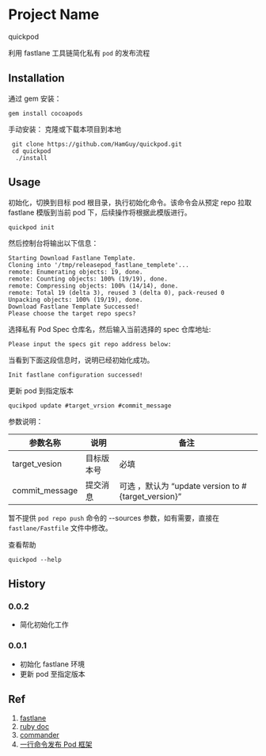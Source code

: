 # 
# Project Name

quickpod

利用 fastlane 工具链简化私有 `pod` 的发布流程

## Installation

通过 gem 安装：
```
gem install cocoapods 
```


手动安装：
克隆或下载本项目到本地

```
 git clone https://github.com/HamGuy/quickpod.git
 cd quickpod
  ./install
```

## Usage
初始化，切换到目标 pod 根目录，执行初始化命令。该命令会从预定 repo 拉取 fastlane 模版到当前 pod 下，后续操作将根据此模版进行。

```
quickpod init
```
然后控制台将输出以下信息：
```
Starting Download Fastlane Template.
Cloning into '/tmp/releasepod_fastlane_templete'...
remote: Enumerating objects: 19, done.
remote: Counting objects: 100% (19/19), done.
remote: Compressing objects: 100% (14/14), done.
remote: Total 19 (delta 3), reused 3 (delta 0), pack-reused 0
Unpacking objects: 100% (19/19), done.
Download Fastlane Template Successed!
Please choose the target repo specs?
```
选择私有 Pod Spec 仓库名，然后输入当前选择的 spec 仓库地址:

 ```
 Please input the specs git repo address below:
 ```

当看到下面这段信息时，说明已经初始化成功。

```
Init fastlane configuration successed!
```


更新 pod 到指定版本

```
qucikpod update #target_vrsion #commit_message
```

参数说明：

|  参数名称 |说明  | 备注 |
| --- | --- | --- |
| target_vesion | 目标版本号 |必填  |
| commit_message | 提交消息 |可选 ，默认为 “update version to #{target_version}” |

暂不提供 `pod repo push` 命令的 --sources 参数，如有需要，直接在 `fastlane/Fastfile` 文件中修改。

查看帮助

```
quickpod --help 
```

## History
### 0.0.2
  * 简化初始化工作
### 0.0.1
  * 初始化 fastlane 环境
  * 更新 pod 至指定版本

  
## Ref
1. [fastlane](https://fastlane.tools)
2. [ruby doc](http://ruby-doc.org)
3. [commander](https://github.com/commander-rb/commander)
4. [一行命令发布 Pod 框架](https://juejin.im/entry/58df270f61ff4b006b1227c9)

  

